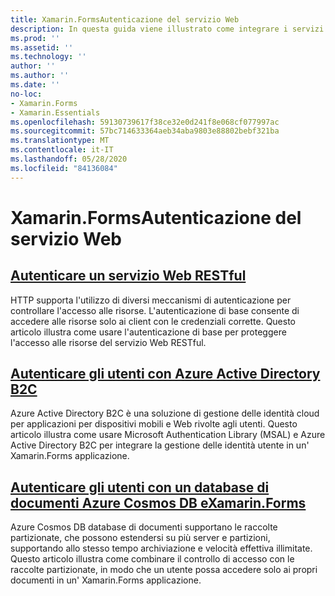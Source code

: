 ```yaml
---
title: Xamarin.FormsAutenticazione del servizio Web
description: In questa guida viene illustrato come integrare i servizi di autenticazione in un' Xamarin.Forms applicazione per consentire agli utenti di condividere un back-end con accesso solo ai propri dati.
ms.prod: ''
ms.assetid: ''
ms.technology: ''
author: ''
ms.author: ''
ms.date: ''
no-loc:
- Xamarin.Forms
- Xamarin.Essentials
ms.openlocfilehash: 59130739617f38ce32e0d241f8e068cf077997ac
ms.sourcegitcommit: 57bc714633364aeb34aba9803e88802bebf321ba
ms.translationtype: MT
ms.contentlocale: it-IT
ms.lasthandoff: 05/28/2020
ms.locfileid: "84136084"
---
```

# <a name="xamarinforms-web-service-authentication"></a>Xamarin.FormsAutenticazione del servizio Web

## <a name="authenticate-a-restful-web-service"></a>[Autenticare un servizio Web RESTful](rest.md)

HTTP supporta l'utilizzo di diversi meccanismi di autenticazione per controllare l'accesso alle risorse. L'autenticazione di base consente di accedere alle risorse solo ai client con le credenziali corrette. Questo articolo illustra come usare l'autenticazione di base per proteggere l'accesso alle risorse del servizio Web RESTful.

## <a name="authenticate-users-with-azure-active-directory-b2c"></a>[Autenticare gli utenti con Azure Active Directory B2C](azure-ad-b2c.md)

Azure Active Directory B2C è una soluzione di gestione delle identità cloud per applicazioni per dispositivi mobili e Web rivolte agli utenti. Questo articolo illustra come usare Microsoft Authentication Library (MSAL) e Azure Active Directory B2C per integrare la gestione delle identità utente in un' Xamarin.Forms applicazione.

## <a name="authenticate-users-with-an-azure-cosmos-db-document-database-and-xamarinformsazure-cosmosdb-authmd"></a>[Autenticare gli utenti con un database di documenti Azure Cosmos DB eXamarin.Forms](azure-cosmosdb-auth.md)

Azure Cosmos DB database di documenti supportano le raccolte partizionate, che possono estendersi su più server e partizioni, supportando allo stesso tempo archiviazione e velocità effettiva illimitate. Questo articolo illustra come combinare il controllo di accesso con le raccolte partizionate, in modo che un utente possa accedere solo ai propri documenti in un' Xamarin.Forms applicazione.
